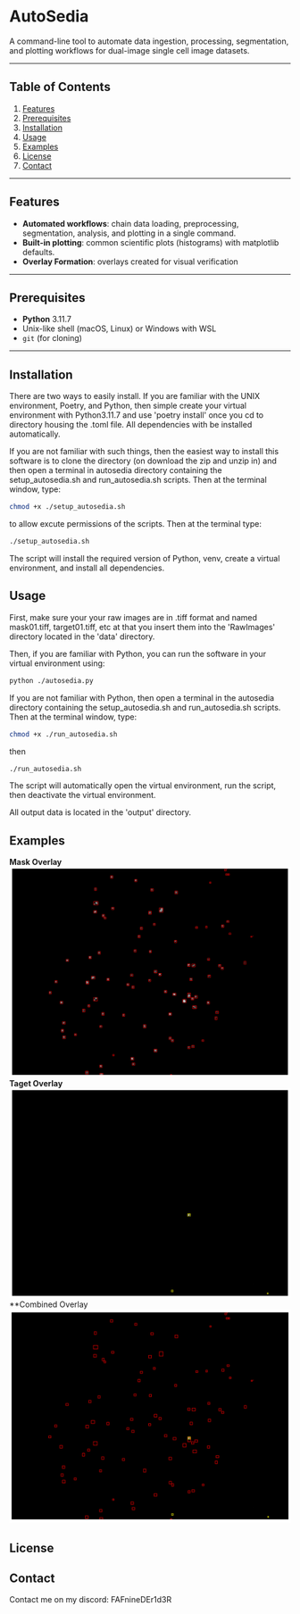 # AutoSedia


A command-line tool to automate data ingestion, processing, segmentation, and plotting workflows for dual-image single cell image datasets.

---

## Table of Contents

1. [Features](#features)  
2. [Prerequisites](#prerequisites)  
3. [Installation](#installation)   
4. [Usage](#usage)  
5. [Examples](#examples)  
6. [License](#license)  
7. [Contact](#contact)

---

## Features

- **Automated workflows**: chain data loading, preprocessing, segmentation, analysis, and plotting in a single command.  
- **Built-in plotting**: common scientific plots (histograms) with matplotlib defaults.
- **Overlay Formation**: overlays created for visual verification

---

## Prerequisites

- **Python** 3.11.7  
- Unix-like shell (macOS, Linux) or Windows with WSL
- `git` (for cloning)

---

## Installation

There are two ways to easily install. If you are familiar with the UNIX environment, Poetry, and Python, then simple create your virtual environment with Python3.11.7 and use 'poetry install' once you cd to directory housing the .toml file. All dependencies with be installed automatically. 

If you are not familiar with such things, then the easiest way to install this software is to clone the directory (on download the zip and unzip in) and then open a terminal in autosedia directory containing the setup_autosedia.sh and run_autosedia.sh scripts. Then at the terminal window, type:
```bash
chmod +x ./setup_autosedia.sh
```
to allow excute permissions of the scripts. Then at the terminal type:
```bash
./setup_autosedia.sh 
```
The script will install the required version of Python, venv, create a virtual environment, and install all dependencies.

## Usage

First, make sure your your raw images are in .tiff format and named mask01.tiff, target01.tiff, etc at that you insert them into the 'RawImages' directory located in the 'data' directory.

 Then, if you are familiar with Python,  you can run the software in your virtual environment using:
```bash
python ./autosedia.py
```
If you are not familiar with Python, then open a terminal in the autosedia directory containing the setup_autosedia.sh and run_autosedia.sh scripts. Then at the terminal window, type:
```bash
chmod +x ./run_autosedia.sh
```
then
```bash
./run_autosedia.sh
```
The script will automatically open the virtual environment, run the script, then deactivate the virtual environment.

All output data is located in the 'output' directory.

## Examples
**Mask Overlay**
![Image](mask01_Overlay.png)
**Taget Overlay**
![Image](target01_Overlay.png)
**Combined Overlay
![Image](Pair01_Overlay.png)

## License

## Contact
Contact me on my discord: FAFnineDEr1d3R

